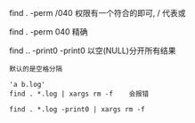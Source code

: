 

find . -perm /040
    权限有一个符合的即可, / 代表或

find . -perm 040
    精确

find .. -print0
    -print0   以空(NULL)分开所有结果

    默认的是空格分隔

    'a b.log'
    find . *.log | xargs rm -f    会报错

    find . *.log -print0 | xargs rm -f    
